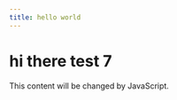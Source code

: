 ```yaml
---
title: hello world
---
```



# hi there test 7



<div id="myDiv">This content will be changed by JavaScript.</div>

<script>
  document.getElementById("myDiv").innerText = "Hello from JavaScript!";
</script>